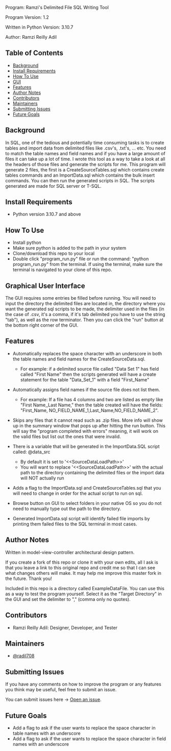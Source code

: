 Program: Ramzi's Delimited File SQL Writing Tool 

Program Version: 1.2

Written in Python Version: 3.10.7

Author: Ramzi Reilly Adil

## Table of Contents
- [Background](#background)
- [Install Requirements](#Install-Requirements)
- [How To Use](#How-To-Use)
- [GUI](#Graphical-User-Interface)
- [Features](#Features)
- [Author Notes](#Author-Notes)
- [Contributors](#Contributors)
- [Maintainers](#Maintainers)
- [Submitting Issues](#Submitting-Issues)
- [Future Goals](#Future-Goals)


## Background
In SQL, one of the tedious and potentially time consuming tasks is to create tables and import data from delimited files
like .csv's, .txt's, ... etc. You need to match the table names and field names and if you have a large amount of files
it can take up a lot of time. I wrote this tool as a way to take a look at all the headers of those files
and generate the scripts for me. This program will generate 2 files, the first is a CreateSourceTables.sql
which contains create tables commands and an ImportData.sql which contains the bulk insert commands.
You can then run the generated scripts in SQL. The scripts generated are made for SQL server or T-SQL.

## Install Requirements
- Python version 3.10.7 and above

## How To Use
- Install python
- Make sure python is added to the path in your system
- Clone/download this repo to your local
- Double click "program_run.py" file or run the command: "python program_run.py" from the terminal.
If using the terminal, make sure the terminal is navigated to your clone of this repo.

## Graphical User Interface
The GUI requires some entries be filled before running.
You will need to input the directory the delimited files are located in, the directory 
where you want the generated sql scripts to be made, the delimiter used in the files
(in the case of .csv, it's a comma, if it's tab delimited you have to use the 
string "tab"), as well as the row terminator. Then you can click the "run" button
at the bottom right corner of the GUI.

## Features
- Automatically replaces the space character 
with an underscore in both the table names and field names
for the CreateSourceData.sql. 
    - For example: if a delimited source file called "Data Set 1" has field called "First Name" then the scripts generated
will have a create statement for the table "Data_Set_1" with a field "First_Name"



- Automatically assigns field names if the source file
does not list them.
  - For example: If a file has 4 columns and two are listed as empty like "First Name,,Last Name," then the table created will have the fields: "First_Name, NO_FIELD_NAME_1,Last_Name,NO_FIELD_NAME_2".


- Skips any files that it cannot read such as .zip files. More info will show up in the summary window that pops up after hitting the run button. This will say the "program completed with errors" meaning, it will work on the valid files but list out the ones that were invalid.


- There is a variable that will be generated in the ImportData.SQL script called: @data_src
  - By default it is set to '<\<SourceDataLoadPath\>>'
  - You will want to replace '<\<SourceDataLoadPath\>>' with the actual path to the directory
  containing the delimited files or the import data will NOT actually run

- Adds a flag to the ImportData.sql and CreateSourceTables.sql that you will need to change
in order for the actual script to run on sql.


- Browse button on GUI to select folders in your native OS so you do not
need to manually type out the path to the directory.


- Generated ImportData.sql script will identify failed file imports by printing them
failed files to the SQL terminal in most cases. 

## Author Notes
Written in model-view-controller architectural design pattern.

If you create a fork of this repo or clone it with your own edits, all I ask is that you leave a link
to this original repo and credit me so that I can see what changes others will make. It may help
me improve this master fork in the future. Thank you!

Included in this repo is a directory called ExampleDataFile. You can 
use this as a way to test the program yourself. Select it as the "Target Directory"
in the GUI and set the delimiter to "," (comma only no quotes).

## Contributors
- Ramzi Reilly Adil: Designer, Developer, and Tester

## Maintainers
- [@radil708](https://github.com/radil708)

## Submitting Issues
If you have any comments on how to improve the program or any features you think may be useful, feel free to submit an issue.

You can submit issues here -> [Open an issue](https://github.com/radil708/RamziDataSourceTool/issues/new).

## Future Goals
- Add a flag to ask if the user wants to replace the space character in table names with an underscore
- Add a flag to ask if the user wants to replace the space character in field names with an underscore




